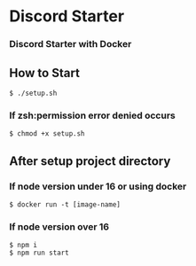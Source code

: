 # Discord Starter
### Discord Starter with Docker

## How to Start
    $ ./setup.sh
### If zsh:permission error denied occurs
    $ chmod +x setup.sh

## After setup project directory
### If node version under 16 or using docker
    $ docker run -t [image-name]

### If node version over 16
    $ npm i
    $ npm run start